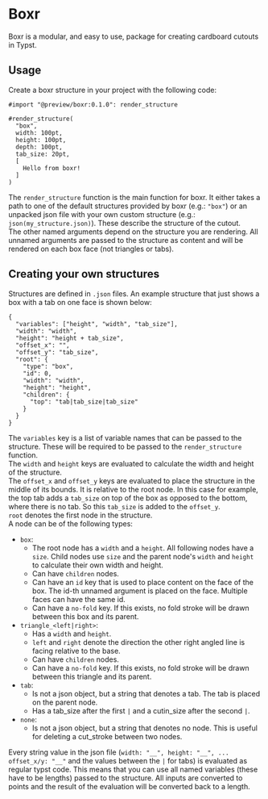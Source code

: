 # Boxr
Boxr is a modular, and easy to use, package for creating cardboard cutouts in Typst.

## Usage
Create a boxr structure in your project with the following code:
```
#import "@preview/boxr:0.1.0": render_structure

#render_structure(
  "box",
  width: 100pt,
  height: 100pt,
  depth: 100pt,
  tab_size: 20pt,
  [
    Hello from boxr!
  ]
)
```
The `render_structure` function is the main function for boxr. It either takes a path to one of the default structures provided by boxr (e.g.: `"box"`) or an unpacked json file with your own custom structure (e.g.: `json(my_structure.json)`). These describe the structure of the cutout.\
The other named arguments depend on the structure you are rendering. All unnamed arguments are passed to the structure as content and will be rendered on each box face (not triangles or tabs).

## Creating your own structures
Structures are defined in `.json` files. An example structure that just shows a box with a tab on one face is shown below:
```
{
  "variables": ["height", "width", "tab_size"],
  "width": "width",
  "height": "height + tab_size",
  "offset_x": "",
  "offset_y": "tab_size",
  "root": {
    "type": "box",
    "id": 0,
    "width": "width",
    "height": "height",
    "children": {
      "top": "tab|tab_size|tab_size"
    }
  }
}
```
The `variables` key is a list of variable names that can be passed to the structure. These will be required to be passed to the `render_structure` function.\
The `width` and `height` keys are evaluated to calculate the width and height of the structure.\
The `offset_x` and `offset_y` keys are evaluated to place the structure in the middle of its bounds. It is relative to the root node. In this case for example, the top tab adds a `tab_size` on top of the box as opposed to the bottom, where there is no tab. So this `tab_size` is added to the `offset_y`.\
`root` denotes the first node in the structure.\
A node can be of the following types:
- `box`:
  - The root node has a `width` and a `height`. All following nodes have a `size`. Child nodes use `size` and the parent node's `width` and `height` to calculate their own width and height.
  - Can have `children` nodes.
  - Can have an `id` key that is used to place content on the face of the box. The id-th unnamed argument is placed on the face. Multiple faces can have the same id.
  - Can have a `no-fold` key. If this exists, no fold stroke will be drawn between this box and its parent.
- `triangle_<left|right>`:
  - Has a `width` and `height`.
  - `left` and `right` denote the direction the other right angled line is facing relative to the base.
  - Can have `children` nodes.
  - Can have a `no-fold` key. If this exists, no fold stroke will be drawn between this triangle and its parent.
- `tab`:
  - Is not a json object, but a string that denotes a tab. The tab is placed on the parent node.
  - Has a tab_size after the first `|` and a cutin_size after the second `|`.
- `none`:
  - Is not a json object, but a string that denotes no node. This is useful for deleting a cut_stroke between two nodes.

Every string value in the json file (`width: "__", height: "__", ... offset_x/y: "__"` and the values between the `|` for tabs) is evaluated as regular typst code. This means that you can use all named variables (these have to be lengths) passed to the structure. All inputs are converted to points and the result of the evaluation will be converted back to a length.

